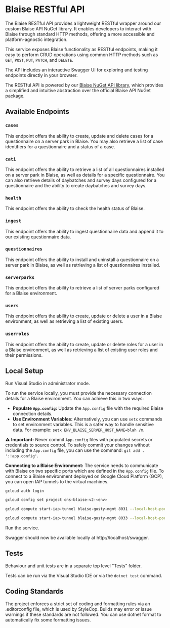 # Blaise RESTful API

The Blaise RESTful API provides a lightweight RESTful wrapper around our custom Blaise API NuGet library. It enables developers to interact with Blaise through standard HTTP methods, offering a more accessible and platform-agnostic integration.

This service exposes Blaise functionality as RESTful endpoints, making it easy to perform CRUD operations using common HTTP methods such as `GET`, `POST`, `PUT`, `PATCH`, and `DELETE`.

The API includes an interactive Swagger UI for exploring and testing endpoints directly in your browser.

The RESTful API is powered by our [Blaise NuGet API library](https://github.com/ONSdigital/blaise-nuget-api
), which provides a simplified and intuitive abstraction over the official Blaise API NuGet package.

## Available Endpoints

### `cases`

This endpoint offers the ability to create, update and delete cases for a questionnaire on a server park in Blaise. You may also retrieve a list of case identifiers for a questionnaire and a status of a case.

### `cati`

This endpoint offers the ability to retrieve a list of all questionnaires installed on a server park in Blaise, as well as details for a specific questionnaire. You can also retrieve details of daybatches and survey days configured for a questionnaire and the ability to create daybatches and survey days.

### `health`

This endpoint offers the ability to check the health status of Blaise.

### `ingest`

This endpoint offers the ability to ingest questionnaire data and append it to our existing questionnaire data.

### `questionnaires`

This endpoint offers the ability to install and uninstall a questionnaire on a server park in Blaise, as well as retrieving a list of questionnaires installed.

### `serverparks`

This endpoint offers the ability to retrieve a list of server parks configured for a Blaise environment.

### `users`

This endpoint offers the ability to create, update or delete a user in a Blaise environment, as well as retrieving a list of existing users.

### `userroles`

This endpoint offers the ability to create, update or delete roles for a user in a Blaise environment, as well as retrieving a list of existing user roles and their permissions.

## Local Setup

Run Visual Studio in administrator mode.

To run the service locally, you must provide the necessary connection details for a Blaise environment. You can achieve this in two ways:

- **Populate `App.config`:** Update the `App.config` file with the required Blaise connection details.
- **Use Environment Variables:** Alternatively, you can use `setx` commands to set environment variables. This is a safer way to handle sensitive data. For example: `setx ENV_BLAISE_SERVER_HOST_NAME=blah /m`.

⚠️ **Important:** Never commit `App.config` files with populated secrets or credentials to source control. To safely commit your changes without including the `App.config` file, you can use the command: `git add . ':!app.config'`.

**Connecting to a Blaise Environment:** The service needs to communicate with Blaise on two specific ports which are defined in the `App.config` file. To connect to a Blaise environment deployed on Google Cloud Platform (GCP), you can open IAP tunnels to the virtual machines.

```bash
gcloud auth login

gcloud config set project ons-blaise-v2-<env>

gcloud compute start-iap-tunnel blaise-gusty-mgmt 8031 --local-host-port=localhost:8031

gcloud compute start-iap-tunnel blaise-gusty-mgmt 8033 --local-host-port=localhost:8033
```

Run the service.

Swagger should now be available locally at http://localhost/swagger.

## Tests

Behaviour and unit tests are in a separate top level "Tests" folder.

Tests can be run via the Visual Studio IDE or via the `dotnet test` command.

## Coding Standards

The project enforces a strict set of coding and formatting rules via an .editorconfig file, which is used by StyleCop. Builds may error or issue warnings if these standards are not followed. You can use dotnet format to automatically fix some formatting issues.